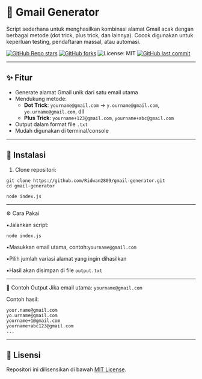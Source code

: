 # 📧 Gmail Generator

Script sederhana untuk menghasilkan kombinasi alamat Gmail acak dengan berbagai metode (dot trick, plus trick, dan lainnya). Cocok digunakan untuk keperluan testing, pendaftaran massal, atau automasi.

[![GitHub Repo stars](https://img.shields.io/github/stars/Ridwan2809/gmail-generator?style=social)](https://github.com/Ridwan2809/gmail-generator/stargazers)
[![GitHub forks](https://img.shields.io/github/forks/Ridwan2809/gmail-generator?style=social)](https://github.com/Ridwan2809/gmail-generator/network)
![License: MIT](https://img.shields.io/badge/License-MIT-green.svg)
[![GitHub last commit](https://img.shields.io/github/last-commit/Ridwan2809/gmail-generator)](https://github.com/Ridwan2809/gmail-generator/commits/main)

---
## ✨ Fitur

- Generate alamat Gmail unik dari satu email utama
- Mendukung metode:
  - **Dot Trick**: `yourname@gmail.com` → `y.ourname@gmail.com`, `yo.urname@gmail.com`, dll
  - **Plus Trick**: `yourname+123@gmail.com`, `yourname+abc@gmail.com`
- Output dalam format file `.txt`
- Mudah digunakan di terminal/console
  
---

## 🚀 Instalasi

1. Clone repositori:

```
git clone https://github.com/Ridwan2809/gmail-generator.git
cd gmail-generator
```
```
node index.js
```

---

⚙️ Cara Pakai

▪️Jalankan script:
```
node index.js
```
▪️Masukkan email utama, contoh:```yourname@gmail.com```

▪️Pilih jumlah variasi alamat yang ingin dihasilkan

▪️Hasil akan disimpan di file ```output.txt```

---

📂 Contoh Output
Jika email utama: ```yourname@gmail.com```

Contoh hasil:
```
your.name@gmail.com
yo.urname@gmail.com
yourname+1@gmail.com
yourname+abc123@gmail.com
...
```

---

## 📄 Lisensi

Repositori ini dilisensikan di bawah [MIT License](LICENSE).

